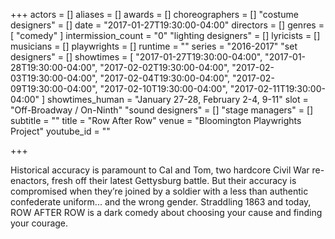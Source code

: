 +++
actors = []
aliases = []
awards = []
choreographers = []
"costume designers" = []
date = "2017-01-27T19:30:00-04:00"
directors = []
genres = [
  "comedy"
]
intermission_count = "0"
"lighting designers" = []
lyricists = []
musicians = []
playwrights = []
runtime = ""
series = "2016-2017"
"set designers" = []
showtimes = [
  "2017-01-27T19:30:00-04:00",
  "2017-01-28T19:30:00-04:00",
  "2017-02-02T19:30:00-04:00",
  "2017-02-03T19:30:00-04:00",
  "2017-02-04T19:30:00-04:00",
  "2017-02-09T19:30:00-04:00",
  "2017-02-10T19:30:00-04:00",
  "2017-02-11T19:30:00-04:00"
]
showtimes_human = "January 27-28, February 2-4, 9-11"
slot = "Off-Broadway / On-Ninth"
"sound designers" = []
"stage managers" = []
subtitle = ""
title = "Row After Row"
venue = "Bloomington Playwrights Project"
youtube_id = ""

+++

Historical accuracy is paramount to Cal and Tom, two hardcore Civil War re-enactors, fresh off their latest Gettysburg battle. But their accuracy is compromised when they’re joined by a soldier with a less than authentic confederate uniform... and the wrong gender. Straddling 1863 and today, ROW AFTER ROW is a dark comedy about choosing your cause and finding your courage.
